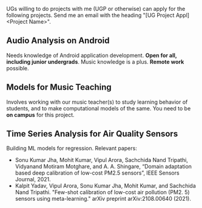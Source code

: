 UGs willing to do projects with me (UGP or otherwise) can apply for the following projects. Send me an email with the heading "[UG Project Appl] \<Project Name\>".

<!-- ## Automatic Speech Recognition
Needs knowledge of machine learning and time series models taught in EE603A (MLSP). -->

## Audio Analysis on Android
Needs knowledge of Android application development. **Open for all, including junior undergrads**. Music knowledge is a plus. **Remote work** possible.

## Models for Music Teaching
Involves working with our music teacher(s) to study learning behavior of students, and to make computational models of the same. You need to be **on campus** for this project.

## Time Series Analysis for Air Quality Sensors
Building ML models for regression. Relevant papers: 
- Sonu Kumar Jha, Mohit Kumar, Vipul Arora, Sachchida Nand Tripathi, Vidyanand Motiram Motghare, and A. A. Shingare, “Domain adaptation based deep calibration of low-cost PM2.5 sensors”, IEEE Sensors Journal, 2021.
- Kalpit Yadav, Vipul Arora, Sonu Kumar Jha, Mohit Kumar, and Sachchida Nand Tripathi. "Few-shot calibration of low-cost air pollution (PM2. 5) sensors using meta-learning." arXiv preprint arXiv:2108.00640 (2021).
